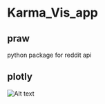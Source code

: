 # Karma_Vis_app

## praw  
python package for reddit api 

## plotly 

![Alt text](/plots/karmaibleedorange.png?raw=true )